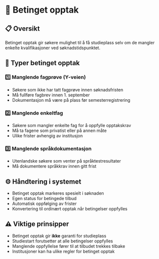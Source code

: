 # 🔄 Betinget opptak

## 📋 Oversikt

Betinget opptak gir søkere mulighet til å få studieplass selv om de mangler enkelte kvalifikasjoner ved søknadstidspunktet.

## 🎯 Typer betinget opptak

### 1️⃣ Manglende fagprøve (Y-veien)

- Søkere som ikke har tatt fagprøve innen søknadsfristen
- Må fullføre fagbrev innen 1. september
- Dokumentasjon må være på plass før semesterregistrering

### 2️⃣ Manglende enkeltfag

- Søkere som mangler enkelte fag for å oppfylle opptakskrav
- Må ta fagene som privatist eller på annen måte
- Ulike frister avhengig av institusjon

### 3️⃣ Manglende språkdokumentasjon

- Utenlandske søkere som venter på språktestresultater
- Må dokumentere språkkrav innen gitt frist

## ⚙️ Håndtering i systemet

- Betinget opptak markeres spesielt i søknaden
- Egen status for betingede tilbud
- Automatisk oppfølging av frister
- Konvertering til ordinært opptak når betingelser oppfylles

## ⚠️ Viktige prinsipper

- Betinget opptak gir **ikke** garanti for studieplass
- Studiestart forutsetter at alle betingelser oppfylles
- Manglende oppfyllelse fører til at tilbudet trekkes tilbake
- Institusjoner kan ha ulike regler for betinget opptak
